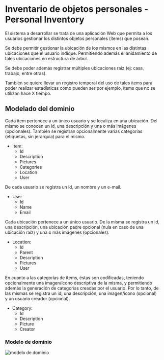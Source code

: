 # Inventario de objetos personales - Personal Inventory

El sistema a desarrollar se trata de una aplicación Web que permita a los usuarios gestionar los distintos objetos personales (ítems) que posean.

Se debe permitir gestionar la ubicación de los mismos en las distintas ubicaciones que el usuario indique. Permitiendo además el anidamiento de tales ubicaciones en estructura de árbol.

Se debe poder además registrar múltiples ubicaciones raiz (ej: casa, trabajo, entre otras).

También se quiere llevar un registro temporal del uso de tales ítems para poder realizar estadísticas como pueden ser por ejemplo, ítems que no se utilizan hace X tiempo.

## Modelado del dominio

Cada ítem pertenece a un único usuario y se localiza en una ubicación. Del mismo se conocen un id, una descripción y una o más imágenes (opcionales). También se registran opcionalmente varias categorías (etiquetas, sin jerarquía) para el mismo.

* Item:
  * Id
  * Description
  * Pictures
  * Categories
  * Location
  * User

De cada usuario se registra un id, un nombre y un e-mail.

* User
  * Id
  * Name
  * Email

Cada ubicación pertenece a un único usuario. De la misma se registra un id, una descripción, una ubicación padre opcional (nula en caso de una ubicación raíz) y una o más imágenes (opcionales).

* Location:
  * Id
  * Parent
  * Description
  * Pictures
  * User

En cuanto a las categorías de ítems, éstas son codificadas, teniendo opcionalmente una imagen/ícono descriptiva de la misma, y permitiendo además la generación de categorías creadas por el usuario. Por lo tanto, de las mismas se registra un id, una descripción, una imagen/ícono (opcional) y un usuario creador (opcional).

* Category:
  * Id
  * Description
  * Picture
  * Creator

### Modelo de dominio

![modelo de dominio](http://www.plantuml.com/plantuml/svg/XP6_QWCn3CPtFuNmM4X8e4CvIWbqAdJj0mXRD2BdFrZAK4hVlRfpSQvJ5ftkq--pFkoJA3QzfjcTEH84Rc6ctYVISudYd9CBvueD4-GIIQZ2qs4ZDioNHNmyE1Tc584FeGRV3e2ZbOo9x4C9UNO_VyYRKheXaIGqhiebsr_beDT6Ocr0fS_Ic6Gutuk91jvp3yDhF-FhZi7uDRS_UjY1V_0zumIr216yRAPzF89CW35nPj66nYqs0pft_CU5afKfar53NKdmX_t-2BkAZRBUF6w4ts2-N_04pq2H5JSRrpeybfsQKgQmR3nHZlRIlm00)
